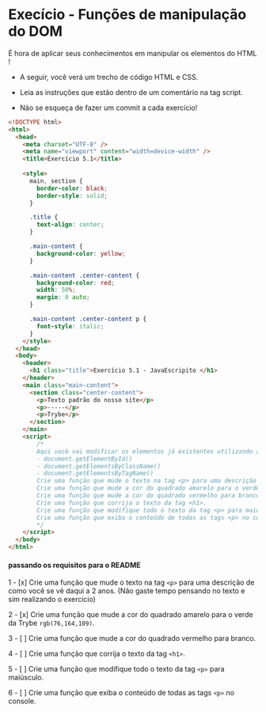 # Execício - Funções de manipulação do DOM

É hora de aplicar seus conhecimentos em manipular os elementos do HTML !

- A seguir, você verá um trecho de código HTML e CSS.

- Leia as instruções que estão dentro de um comentário na tag script.

- Não se esqueça de fazer um commit a cada exercício!

```html
<!DOCTYPE html>
<html>
  <head>
    <meta charset="UTF-8" />
    <meta name="viewport" content="width=device-width" />
    <title>Exercício 5.1</title>
    
    <style>
      main, section {
        border-color: black;
        border-style: solid;
      }

      .title {
        text-align: center;
      }

      .main-content {
        background-color: yellow;
      }

      .main-content .center-content {
        background-color: red;
        width: 50%;
        margin: 0 auto;
      }

      .main-content .center-content p {
        font-style: italic;
      }
    </style>
  </head>
  <body>
    <header> 
      <h1 class="title">Exercício 5.1 - JavaEscripito </h1>
    </header>    
    <main class="main-content">
      <section class="center-content">
        <p>Texto padrão do nosso site</p>
        <p>-----</p>
        <p>Trybe</p>
      </section>
    </main>
    <script>
        /*
        Aqui você vai modificar os elementos já existentes utilizando apenas as funções:
        - document.getElementById()
        - document.getElementsByClassName()
        - document.getElementsByTagName()
        Crie uma função que mude o texto na tag <p> para uma descrição de como você se vê daqui a 2 anos. (Não gaste tempo pensando no texto e sim realizando o exercício)
        Crie uma função que mude a cor do quadrado amarelo para o verde da Trybe (rgb(76,164,109)).
        Crie uma função que mude a cor do quadrado vermelho para branco.
        Crie uma função que corrija o texto da tag <h1>.
        Crie uma função que modifique todo o texto da tag <p> para maiúsculo.
        Crie uma função que exiba o conteúdo de todas as tags <p> no console.
        */
    </script>
  </body>
</html>
```
#### passando os requisitos para o README

  1 - [x] Crie uma função que mude o texto na tag `<p>` para uma descrição de como você se vê daqui a 2
  anos. (Não gaste tempo pensando no texto e sim realizando o exercício)
  
  2 - [x] Crie uma função que mude a cor do quadrado amarelo para o verde da Trybe `rgb(76,164,109)`.

  3 - [ ] Crie uma função que mude a cor do quadrado vermelho para branco.

  4 - [ ] Crie uma função que corrija o texto da tag `<h1>`.

  5 - [ ] Crie uma função que modifique todo o texto da tag `<p>` para maiúsculo.

  6 - [ ] Crie uma função que exiba o conteúdo de todas as tags `<p>` no console.
